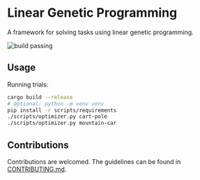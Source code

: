 # Linear Genetic Programming

A framework for solving tasks using linear genetic programming.

![build passing](https://github.com/urmzd/linear-genetic-programming/actions/workflows/build.yml/badge.svg)

## Usage

Running trials:

```bash
cargo build --release
# Optional: python -m venv venv
pip install -r scripts/requirements
./scripts/optimizer.py cart-pole
./scripts/optimizer.py mountain-car
```

## Contributions

Contributions are welcomed. The guidelines can be found in [CONTRIBUTING.md](./CONTRIBUTING.md).
